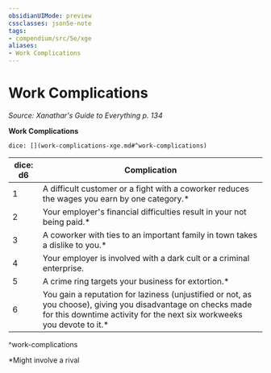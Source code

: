 ```yaml
---
obsidianUIMode: preview
cssclasses: json5e-note
tags:
- compendium/src/5e/xge
aliases:
- Work Complications
---
```

# Work Complications
*Source: Xanathar's Guide to Everything p. 134* 

**Work Complications**

`dice: [](work-complications-xge.md#^work-complications)`

| dice: d6 | Complication |
|----------|--------------|
| 1 | A difficult customer or a fight with a coworker reduces the wages you earn by one category.* |
| 2 | Your employer's financial difficulties result in your not being paid.* |
| 3 | A coworker with ties to an important family in town takes a dislike to you.* |
| 4 | Your employer is involved with a dark cult or a criminal enterprise. |
| 5 | A crime ring targets your business for extortion.* |
| 6 | You gain a reputation for laziness (unjustified or not, as you choose), giving you disadvantage on checks made for this downtime activity for the next six workweeks you devote to it.* |
^work-complications

*Might involve a rival